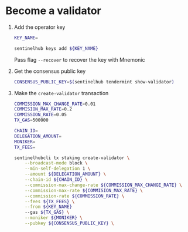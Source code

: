 # Become a validator

1. Add the operator key

    ``` sh
    KEY_NAME=

    sentinelhub keys add ${KEY_NAME}
    ```

    Pass flag `--recover` to recover the key with Mnemonic

2. Get the consensus public key

    ``` sh
    CONSENSUS_PUBLIC_KEY=$(sentinelhub tendermint show-validator)
    ```

3. Make the `create-validator` transaction

    ``` sh
    COMMISSION_MAX_CHANGE_RATE=0.01
    COMMISION_MAX_RATE=0.2
    COMMISSION_RATE=0.05
    TX_GAS=500000

    CHAIN_ID=
    DELEGATION_AMOUNT=
    MONIKER=
    TX_FEES=

    sentinelhubcli tx staking create-validator \
        --broadcast-mode block \
        --min-self-delegation 1 \
        --amount ${DELEGATION_AMOUNT} \
        --chain-id ${CHAIN_ID} \
        --commission-max-change-rate ${COMMISSION_MAX_CHANGE_RATE} \
        --commission-max-rate ${COMMISION_MAX_RATE} \
        --commission-rate ${COMMISSION_RATE} \
        --fees ${TX_FEES} \
        --from ${KEY_NAME}
        --gas ${TX_GAS} \
        --moniker ${MONIKER} \
        --pubkey ${CONSENSUS_PUBLIC_KEY} \
    ```
